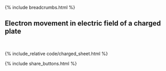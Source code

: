 {% include breadcrumbs.html %}

## Electron movement in electric field of a charged plate
<div class="header_line"><br/></div>

{% include_relative code/charged_sheet.html %}

<p style="clear: both;"></p>

{% include share_buttons.html %}